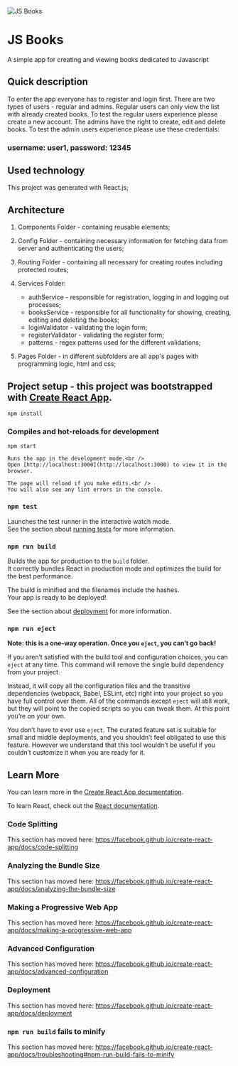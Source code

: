 <img src="https://firebearstudio.com/blog/wp-content/uploads/2016/01/Best-Node.JS-Books-1024x551.jpg" title="JS Books" alt="JS Books">

# JS Books

A simple app for creating and viewing books dedicated to Javascript

## Quick description

To enter the app everyone has to register and login first.
There are two types of users - regular and admins.
Regular users can only view the list with already created books. To test the regular users experience please create a new account.
The admins have the right to create, edit and delete books. To test the admin users experience please use these credentials:

### username: user1, password: 12345

## Used technology

This project was generated with React.js;

## Architecture

1. Components Folder - containing reusable elements;

2. Config Folder - containing necessary information for fetching data from server and authenticating the users;

3. Routing Folder - containing all necessary for creating routes including protected routes;

4. Services Folder:

   - authService - responsible for registration, logging in and logging out processes;
   - booksService - responsible for all functionality for showing, creating, editing and deleting the books;
   - loginValidator - validating the login form;
   - registerValidator - validating the register form;
   - patterns - regex patterns used for the different validations;

5. Pages Folder - in different subfolders are all app's pages with programming logic, html and css;

## Project setup - this project was bootstrapped with [Create React App](https://github.com/facebook/create-react-app).

```
npm install
```

### Compiles and hot-reloads for development

```
npm start

Runs the app in the development mode.<br />
Open [http://localhost:3000](http://localhost:3000) to view it in the browser.

The page will reload if you make edits.<br />
You will also see any lint errors in the console.
```

### `npm test`

Launches the test runner in the interactive watch mode.<br />
See the section about [running tests](https://facebook.github.io/create-react-app/docs/running-tests) for more information.

### `npm run build`

Builds the app for production to the `build` folder.<br />
It correctly bundles React in production mode and optimizes the build for the best performance.

The build is minified and the filenames include the hashes.<br />
Your app is ready to be deployed!

See the section about [deployment](https://facebook.github.io/create-react-app/docs/deployment) for more information.

### `npm run eject`

**Note: this is a one-way operation. Once you `eject`, you can’t go back!**

If you aren’t satisfied with the build tool and configuration choices, you can `eject` at any time. This command will remove the single build dependency from your project.

Instead, it will copy all the configuration files and the transitive dependencies (webpack, Babel, ESLint, etc) right into your project so you have full control over them. All of the commands except `eject` will still work, but they will point to the copied scripts so you can tweak them. At this point you’re on your own.

You don’t have to ever use `eject`. The curated feature set is suitable for small and middle deployments, and you shouldn’t feel obligated to use this feature. However we understand that this tool wouldn’t be useful if you couldn’t customize it when you are ready for it.

## Learn More

You can learn more in the [Create React App documentation](https://facebook.github.io/create-react-app/docs/getting-started).

To learn React, check out the [React documentation](https://reactjs.org/).

### Code Splitting

This section has moved here: https://facebook.github.io/create-react-app/docs/code-splitting

### Analyzing the Bundle Size

This section has moved here: https://facebook.github.io/create-react-app/docs/analyzing-the-bundle-size

### Making a Progressive Web App

This section has moved here: https://facebook.github.io/create-react-app/docs/making-a-progressive-web-app

### Advanced Configuration

This section has moved here: https://facebook.github.io/create-react-app/docs/advanced-configuration

### Deployment

This section has moved here: https://facebook.github.io/create-react-app/docs/deployment

### `npm run build` fails to minify

This section has moved here: https://facebook.github.io/create-react-app/docs/troubleshooting#npm-run-build-fails-to-minify
